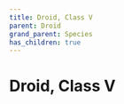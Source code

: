 ```yaml
---
title: Droid, Class V
parent: Droid
grand_parent: Species
has_children: true
---
```


# Droid, Class V

